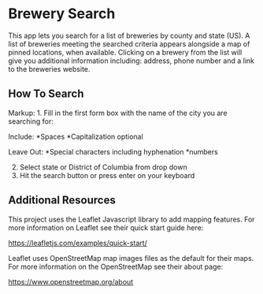 # Brewery Search

This app lets you search for a list of breweries by county and state (US).  A list of breweries meeting the searched criteria appears alongside a map of pinned locations, when available.  Clicking on a brewery from the list will give you additional information including: address, phone number and a link to the breweries website.

## How To Search

Markup: 1. Fill in the first form box with the name of the city you are searching for:

  Include:
  *Spaces
  *Capitalization optional

  Leave Out:
  *Special characters including hyphenation
  *numbers

2. Select state or District of Columbia from drop down
3. Hit the search button or press enter on your keyboard

## Additional Resources

This project uses the Leaflet Javascript library to add mapping features.  For more information on Leaflet see their quick start guide here:

https://leafletjs.com/examples/quick-start/

Leaflet uses OpenStreetMap map images files as the default for their maps.  For more information on the OpenStreetMap see their about page:

https://www.openstreetmap.org/about


